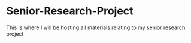 # Senior-Research-Project
This is where I will be hosting all materials relating to my senior research project
